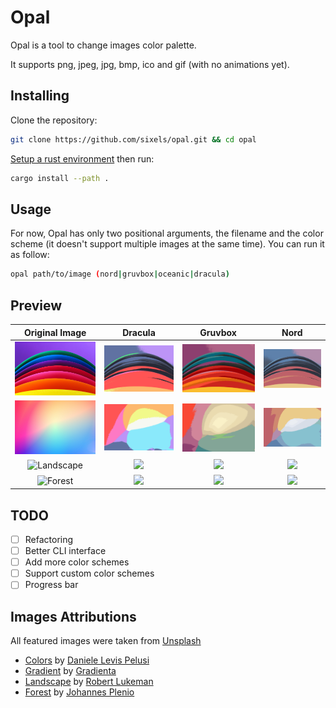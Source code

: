 # Opal

Opal is a tool to change images color palette.

It supports png, jpeg, jpg, bmp, ico and gif (with no animations yet).

## Installing

Clone the repository:

```sh
git clone https://github.com/sixels/opal.git && cd opal
```

[Setup a rust environment](https://www.rust-lang.org/tools/install) then run:

```sh
cargo install --path .
```

## Usage

For now, Opal has only two positional arguments, the filename and the color scheme (it doesn't support multiple images at the same time).
You can run it as follow:

```sh
opal path/to/image (nord|gruvbox|oceanic|dracula)
```

## Preview

| Original Image | Dracula | Gruvbox | Nord |
| :------------: | :-----: | :-----: | :--: |
| ![Colors](assets/images/colors.jpg) | ![](assets/images/colors.dracula.jpg) | ![](assets/images/colors.gruvbox.jpg) | ![](assets/images/colors.nord.jpg) |
| ![Gradient](assets/images/gradient.jpg) | ![](assets/images/gradient.dracula.jpg) | ![](assets/images/gradient.gruvbox.jpg) | ![](assets/images/gradient.nord.jpg) |
| ![Landscape](assets/images/landscape.jpg) | ![](assets/images/landscape.dracula.jpg) | ![](assets/images/landscape.gruvbox.jpg) |![](assets/images/landscape.nord.jpg) |
| ![Forest](assets/images/forest.jpg) | ![](assets/images/forest.dracula.jpg) | ![](assets/images/forest.gruvbox.jpg) |![](assets/images/forest.nord.jpg) |

## TODO

- [ ] Refactoring
- [ ] Better CLI interface
- [ ] Add more color schemes
- [ ] Support custom color schemes
- [ ] Progress bar

## Images Attributions

All featured images were taken from [Unsplash](unsplash.com)

- [Colors](./assets/images/colors.jpg) by [Daniele Levis Pelusi](https://unsplash.com/@yogidan2012?utm_source=unsplash&utm_medium=referral&utm_content=creditCopyText)
- [Gradient](./assets/images/gradient.jpg) by [Gradienta](https://unsplash.com/@gradienta?utm_source=unsplash&utm_medium=referral&utm_content=creditCopyText)
- [Landscape](./assets/images/landscape.jpg) by [Robert Lukeman](https://unsplash.com/@robertlukeman?utm_source=unsplash&utm_medium=referral&utm_content=creditCopyText)
- [Forest](./assets/images/forest.jpg) by [Johannes Plenio](https://unsplash.com/@jplenio?utm_source=unsplash&utm_medium=referral&utm_content=creditCopyText)
